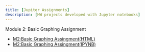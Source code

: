 ```yaml
---
title: [Jupiter Assignments]
description: [HW projects developed with Jupyter notebooks]
---
```


Module 2: Basic Graphing Assignment
- [M2:Basic Graphing Assingment(HTML)](BasicGraphAssignment.html)
- [M2:Basic Graphing Assingment(IPYNB)](BasicGraphAssignment.ipynb)
